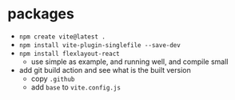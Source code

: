 # packages
- `npm create vite@latest .`
- `npm install vite-plugin-singlefile --save-dev`
- `npm install flexlayout-react`
    - use simple as example, and running well, and compile small
- add git build action and see what is the built version
    - copy `.github`
    - add `base` to `vite.config.js`